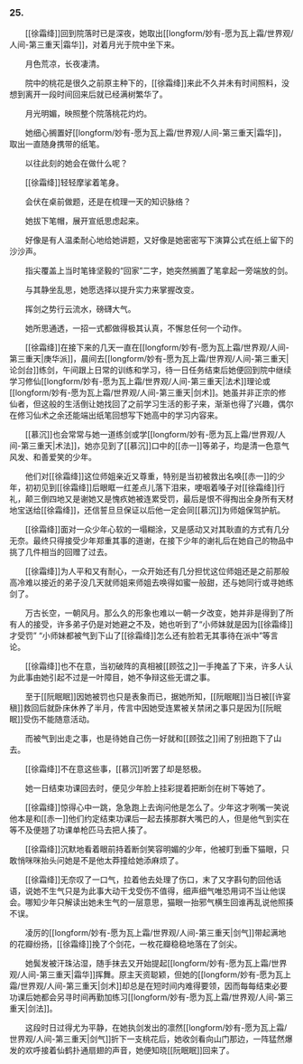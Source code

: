 ### 25.

　　[[徐霜绛]]回到院落时已是深夜，她取出[[longform/妙有-愿为瓦上霜/世界观/人间-第三重天|霜华]]，对着月光于院中坐下来。

　　月色荒凉，长夜凄清。

　　院中的桃花是很久之前原主种下的，[[徐霜绛]]来此不久并未有时间照料，没想到离开一段时间回来后就已经满树繁华了。

　　月光明媚，映照整个院落桃花灼灼。

　　她细心搁置好[[longform/妙有-愿为瓦上霜/世界观/人间-第三重天|霜华]]，取出一直随身携带的纸笔。

　　以往此刻的她会在做什么呢？

　　[[徐霜绛]]轻轻摩挲着笔身。

　　会伏在桌前做题，还是在梳理一天的知识脉络？

　　她拔下笔帽，展开宣纸思虑起来。

　　好像是有人温柔耐心地给她讲题，又好像是她密密写下演算公式在纸上留下的沙沙声。

　　指尖覆盖上当时笔锋坚毅的“回家”二字，她突然搁置了笔拿起一旁端放的剑。

　　与其静坐乱思，她愿选择以提升实力来掌握改变。

　　挥剑之势行云流水，磅礴大气。

　　她所思通透，一招一式都做得极其认真，不懈怠任何一个动作。

　　[[徐霜绛]]在接下来的几天一直在[[longform/妙有-愿为瓦上霜/世界观/人间-第三重天|庚华派]]，晨间去[[longform/妙有-愿为瓦上霜/世界观/人间-第三重天|论剑台]]练剑，午间跟上日常的训练和学习，待一日任务结束后她便回到院中继续学习修仙[[longform/妙有-愿为瓦上霜/世界观/人间-第三重天|法术]]理论或[[longform/妙有-愿为瓦上霜/世界观/人间-第三重天|剑术]]。她虽并非正宗的修仙者，但这般的生活倒让她找回了之前学习生活的影子来，渐渐也得了兴趣，偶尔在修习仙术之余还能端出纸笔回想写下她高中的学习内容来。

　　[[慕沉]]也会常常与她一道练剑或学[[longform/妙有-愿为瓦上霜/世界观/人间-第三重天|术法]]，她亦见到了[[慕沉]]口中的[[赤一]]等弟子，均是清一色意气风发、和善爱笑的少年。

　　他们对[[徐霜绛]]这位师姐亲近又尊重，特别是当初被救出名唤[[赤一]]的少年，初初见到[[徐霜绛]]后眼眶一红差点儿落下泪来，哽咽着嗓子对[[徐霜绛]]行礼，颠三倒四地又是谢她又是愧疚她被连累受罚，最后是恨不得掏出全身所有天材地宝送给[[徐霜绛]]，还信誓旦旦保证以后他一定会同[[慕沉]]为师姐保驾护航。

　　[[徐霜绛]]面对一众少年心软的一塌糊涂，又是感动又对其耿直的方式有几分无奈。最终只得接受少年郑重其事的道谢，在接下少年的谢礼后在她自己的物品中挑了几件相当的回赠了过去。

　　[[徐霜绛]]为人平和又有耐心，一众开始还有几分担忧这位师姐还是之前那般高冷难以接近的弟子没几天就师姐来师姐去唤得如蜜一般甜，还与她同行或寻她练剑了。

　　万古长空，一朝风月。那么久的形象也难以一朝一夕改变，她并非是得到了所有人的接受，许多弟子仍是对她避之不及，她也听到了“小师妹就是因为[[徐霜绛]]才受罚” “小师妹都被气到下山了[[徐霜绛]]怎么还有脸若无其事待在派中”等言论。

　　[[徐霜绛]]也不在意，当初破阵的真相被[[顾弦之]]一手掩盖了下来，许多人认为此事由她引起不过是一叶障目，她不争辩这些无谓之事。

　　至于[[阮眠眠]]因她被罚也只是表象而已，据她所知，[[阮眠眠]]当日被[[许宴稹]]救回后就卧床休养了半月，传言中因她受连累被关禁闭之事只是因为[[阮眠眠]]受伤不能随意活动。

　　而被气到出走之事，也是待她自己伤一好就和[[顾弦之]]闹了别扭跑下了山去。

　　[[徐霜绛]]不在意这些事，[[慕沉]]听罢了却是怒极。

　　她一日结束功课回去时，便见少年脸上挂彩提着把断剑在树下等她了。

　　[[徐霜绛]]惊得心中一跳，急急跑上去询问他是怎么了。少年这才咧嘴一笑说他本是和[[赤一]]他们约定结束功课后一起去揍那群大嘴巴的人，但是他气到实在等不及便翘了功课单枪匹马去把人揍了。

　　[[徐霜绛]]沉默地看着眼前持着断剑笑容明媚的少年，他被盯到垂下猫眼，只敢悄咪咪抬头问她是不是他太莽撞给她添麻烦了。

　　[[徐霜绛]]无奈叹了一口气，拉着他去处理了伤口，末了又字斟句酌回他话语，说她不生气只是为此事大动干戈受伤不值得，细声细气唯恐用词不当让他误会。哪知少年只解读出她未生气的一层意思，猫眼一抬邪气横生回谁再乱说他照揍不误。

　　凌厉的[[longform/妙有-愿为瓦上霜/世界观/人间-第三重天|剑气]]带起满地的花瓣纷扬，[[徐霜绛]]挽了个剑花，一枚花瓣稳稳地落在了剑尖。

　　她鬓发被汗珠沾湿，随手抹去又开始提起[[longform/妙有-愿为瓦上霜/世界观/人间-第三重天|霜华]]挥舞。原主天资聪颖，但她的[[longform/妙有-愿为瓦上霜/世界观/人间-第三重天|剑术]]却总是在短时间内难得要领，因而每每结束必要功课后她都会另寻时间再勤加练习[[longform/妙有-愿为瓦上霜/世界观/人间-第三重天|剑法]]。

　　这段时日过得尤为平静，在她执剑发出的凛然[[longform/妙有-愿为瓦上霜/世界观/人间-第三重天|剑气]]折下一支桃花后，她收剑看向山门那边，一阵猛然爆发的欢呼接着仙鹤扑通扇翅的声音，她便知晓[[阮眠眠]]回来了。